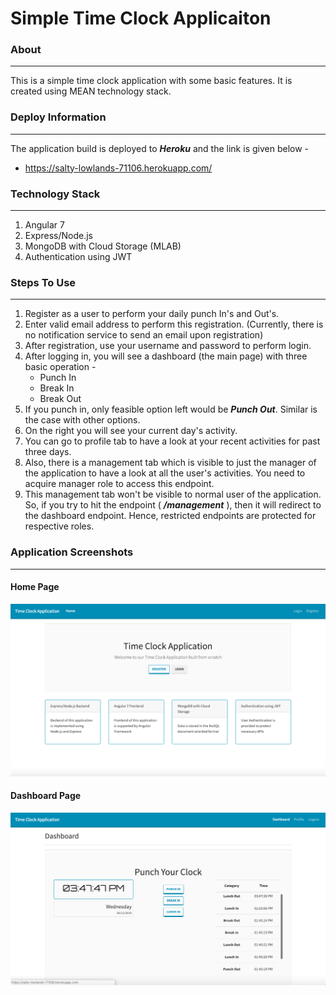 Simple Time Clock Applicaiton
=============================

### About ###
-----------------------------
This is a simple time clock application with some basic features. It is created using MEAN technology stack.

### Deploy Information ###
-----------------------------
The application build is deployed to ***Heroku*** and the link is given below - 
* https://salty-lowlands-71106.herokuapp.com/

### Technology Stack ### 
-----------------------------
1. Angular 7
2. Express/Node.js
3. MongoDB with Cloud Storage (MLAB)
4. Authentication using JWT

### Steps To Use ### 
-----------------------------
1. Register as a user to perform your daily punch In's and Out's. 
2. Enter valid email address to perform this registration. (Currently, there is no notification service to send an email upon registration)
3. After registration, use your username and password to perform login.
4. After logging in, you will see a dashboard (the main page) with three basic operation - 
    - Punch In
    - Break In 
    - Break Out
5. If you punch in, only feasible option left would be ***Punch Out***. Similar is the case with other options. 
6. On the right you will see your current day's activity.
7. You can go to profile tab to have a look at your recent activities for past three days. 
8. Also, there is a management tab which is visible to just the manager of the application to have a look at all the user's activities. You need to acquire manager role to access this endpoint. 
9. This management tab won't be visible to normal user of the application. So, if you try to hit the endpoint ( ***/management*** ), then it will redirect to the dashboard endpoint. Hence, restricted endpoints are protected for respective roles.

### Application Screenshots ###
-----------------------------

#### Home Page ####
![alt text](https://github.com/kushg18/timeclockapp/blob/master/screenshots/home.png)

#### Dashboard Page ####
![alt text](https://github.com/kushg18/timeclockapp/blob/master/screenshots/dashboard.png)